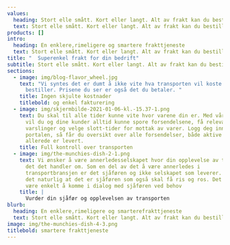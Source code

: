 ```yaml
---
values:
  heading: Stort elle smått. Kort eller langt. Alt av frakt kan du bestille her.
  text: Stort elle smått. Kort eller langt. Alt av frakt kan du bestille her.
products: []
intro:
  heading: En enklere,rimeligere og smartere frakttjeneste
  text: Stort elle smått. Kort eller langt. Alt av frakt kan du bestille her.
title: "  Superenkel frakt for din bedrift"
subtitle: Stort elle smått. Kort eller langt. Alt av frakt kan du bestille her.
sections:
  - image: img/blog-flavor_wheel.jpg
    text: "Vi syntes det er dumt å ikke vite hva transporten vil koste før man
      bestiller. Prisene du ser er også det du betaler. "
    title: Ingen skjulte kostnader
    titlebold: og enkel fakturering
  - image: img/skjermbilde-2021-01-06-kl.-15.37-1.png
    text: Du skal til alle tider kunne vite hvor varene din er. Med vår smartness,
      vil du og dine kunder alltid kunne spore forsendelsene, få relevante
      varslinger og velge slott-tider for mottak av varer. Logg deg inn i
      portalen, så får du oversikt over alle forsendelser, både aktive og de som
      allerede er levert.
    title: Full kontroll over transporten
  - image: img/the-munchies-dish-2-1.png
    text: Vi ønsker å være annerledesselskapet hvor din opplevelse av transporten er
      det det handler om. Som en del av det å være annerledes i
      transportbransjen er det sjåføren og ikke selskapet som leverer. Så da er
      det naturlig at det er sjåføren som også skal få ris og ros. Det skal også
      være enkelt å komme i dialog med sjåføren ved behov
    title: |
      Vurder din sjåfør og opplevelsen av transporten
blurb:
  heading: En enklere,rimeligere og smarterefrakttjeneste
  text: Stort elle smått. Kort eller langt. Alt av frakt kan du bestille her.
image: img/the-munchies-dish-4-3.png
titlebold: smartere frakttjeneste
---
```


